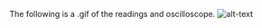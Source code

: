 The following is a .gif of the readings and oscilloscope.
![alt-text](https://github.com/Olliyard/Upteko/blob/master/RC-Package_Delivery/RC_demo.gif)

